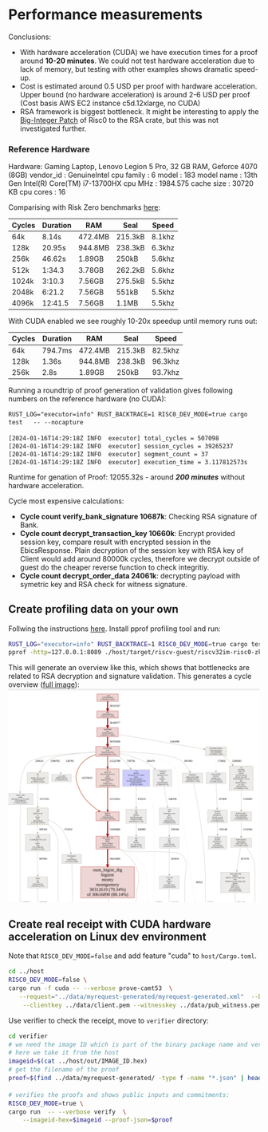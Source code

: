  # Performance measurements

Conclusions:

- With hardware acceleration (CUDA) we have execution times for a proof around **10-20 minutes**. We could not test hardware acceleration due to lack of memory, but testing with other examples shows dramatic speed-up. 
- Cost is estimated around 0.5 USD per proof with hardware acceleration. Upper bound (no hardware acceleration) is around 2-6 USD per proof (Cost basis AWS EC2 instance c5d.12xlarge, no CUDA)
- RSA framework is biggest bottleneck. It might be interesting to apply the [Big-Integer Patch](https://github.com/risc0/RustCrypto-crypto-bigint/tree/risczero) of Risc0 to the RSA crate, but this was not investigated further.

### Reference Hardware

Hardware: Gaming Laptop, Lenovo Legion 5 Pro, 32 GB RAM, Geforce 4070 (8GB)
vendor_id	: GenuineIntel
cpu family	: 6
model		: 183
model name	: 13th Gen Intel(R) Core(TM) i7-13700HX
cpu MHz		: 1984.575
cache size	: 30720 KB
cpu cores	: 16

Comparising with Risk Zero benchmarks [here](https://dev.risczero.com/datasheet.pdf):

|     Cycles |   Duration |        RAM |       Seal |      Speed |
|     ---- |   ---- |        ---- |       ---- |      ---- |
|        64k |      8.14s |    472.4MB |    215.3kB |     8.1khz |
|       128k |     20.95s |    944.8MB |    238.3kB |     6.3khz |
|       256k |     46.62s |     1.89GB |      250kB |     5.6khz |
|       512k |     1:34.3 |     3.78GB |    262.2kB |     5.6khz |
|      1024k |     3:10.3 |     7.56GB |    275.5kB |     5.5khz |
|      2048k |     6:21.2 |     7.56GB |      551kB |     5.5khz |
|      4096k |    12:41.5 |     7.56GB |      1.1MB |     5.5khz |


With CUDA enabled we see roughly 10-20x speedup until memory runs out:

|     Cycles |   Duration |        RAM |       Seal |      Speed |
|     ---- |   ---- |        ---- |       ---- |      ---- |
|        64k |    794.7ms |    472.4MB |    215.3kB |    82.5khz |
|       128k |      1.36s |    944.8MB |    238.3kB |    96.3khz |
|       256k |       2.8s |     1.89GB |      250kB |    93.7khz |



Running a roundtrip of proof generation of validation gives following numbers on the reference hardware (no CUDA):

```
RUST_LOG="executor=info" RUST_BACKTRACE=1 RISC0_DEV_MODE=true cargo test   -- --nocapture

[2024-01-16T14:29:18Z INFO  executor] total_cycles = 507098
[2024-01-16T14:29:18Z INFO  executor] session_cycles = 39265237
[2024-01-16T14:29:18Z INFO  executor] segment_count = 37
[2024-01-16T14:29:18Z INFO  executor] execution_time = 3.117812573s
```

Runtime for genation of Proof: 12055.32s - around ***200 minutes*** without hardware acceleration.

Cycle most expensive calculations:

- **Cycle count verify_bank_signature 10687k**: Checking RSA signature of Bank.
- **Cycle count decrypt_transaction_key 10660k**: Encrypt provided session key, compare result with encrypted session in the EbicsResponse. Plain decryption of the session key with RSA key of Client would add around 80000k cycles, therefore we decrypt outside of guest do the cheaper reverse function to check integritiy.
- **Cycle count decrypt_order_data 24061k**: decrypting payload with symetric key and RSA check for witness signature.


## Create profiling data on your own

 Follwing the instructions [here](https://dev.risczero.com/api/zkvm/benchmarks). Install pprof profiling tool and run:

```bash
RUST_LOG="executor=info" RUST_BACKTRACE=1 RISC0_DEV_MODE=true cargo test profid  -- --nocapture
pprof -http=127.0.0.1:8089 ./host/target/riscv-guest/riscv32im-risc0-zkvm-elf/release/hyperfridge host/profile-output
```

This will generate an overview like this, which shows that bottlenecks are related to RSA decryption and signature validation. This generates a cycle overview ([full image](./hyperfridge-cycles.html)): 
![plot](./cycles.png)


## Create real receipt with CUDA hardware acceleration on **Linux** dev environment

Note that `RISC0_DEV_MODE=false` and add feature "cuda" to `host/Cargo.toml`. 

```bash
cd ../host
RISC0_DEV_MODE=false \
cargo run -f cuda -- --verbose prove-camt53  \
   --request="../data/myrequest-generated/myrequest-generated.xml"  --bankkey ../data/pub_bank.pem \
    --clientkey ../data/client.pem --witnesskey ../data/pub_witness.pem --clientiban CH4308307000289537312
```

Use verifier to check the receipt, move to `verifier` directory:

```bash
cd verifier
# we need the image ID which is part of the binary package name and versioning, but
# here we take it from the host
imageid=$(cat ../host/out/IMAGE_ID.hex)
# get the filename of the proof
proof=$(find ../data/myrequest-generated/ -type f -name "*.json" | head -n 1)

# verifies the proofs and shows public inputs and commitments:
RISC0_DEV_MODE=true \
cargo run  -- --verbose verify  \
    --imageid-hex=$imageid --proof-json=$proof
```
